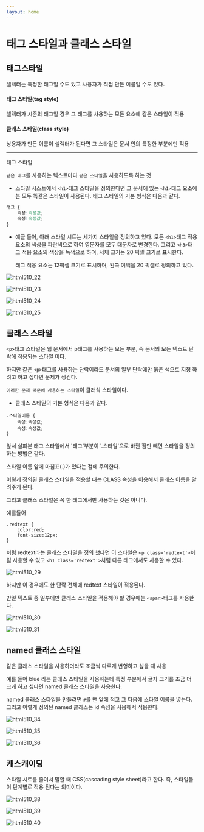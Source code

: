 ```yaml
---
layout: home
---
```


# 태그 스타일과 클래스 스타일



## 태그스타일

셀렉터는 특정한 태그일 수도 있고 사용자가 직접 만든 이름일 수도 있다.



#### 태그 스타일(tag style)

셀렉터가 시존의 태그일 경우 그 태그를 사용하는 모든 요소에 같은 스타일이 적용



#### 클래스 스타일(class style)

상용자가 만든 이름이 셀렉터가 된다면 그 스타일은 문서 안의 특정한 부분에만 적용





---



태그 스타일

`같은 태그`를 사용하는 텍스트마다 `같은 스타일`을 사용하도록 하는 것

 

* 스타일 시스트에서 `<h1>`태그 스타일을 정의한다면 그 문서에 있는 `<h1>`태그 요소에는 모두 똑같은 스타일이 사용된다. 태그 스타일의 기본 형식은 다음과 같다.



```css
태그 {
	속성:속성값;
	속성:속성값;
}
```



* 예글 들어, 아래 스타일 시트는 세가지 스타일을 정의하고 있다. 모든 `<h1>`태그 적용 요소의 색상을 파란색으로 하여 영문자를 모두 대문자로 변경한다. 그리고 `<h3>`태그 적용 요소의 색상을 녹색으로 하며, 서체 크기는 20 픽셀 크기로 표시한다. <p>태그 적용 요소는 12픽셀 크기로 표시하며, 왼쪽 여백을 20 픽셀로 정의하고 있다.





![html510_22](./img/html510_22.png)

![html510_23](./img/html510_23.png)

![html510_24](./img/html510_24.png)





![html510_25](./img/html510_25.png)



## 클래스 스타일





`<p>`태그 스타일은 웹 문서에서 p태그를 사용하는 모든 부분, 즉 문서의 모든 텍스트 단락에 적용되는 스타일 이다.

하지만 같은 `<p>`태그를 사용하는 단락이라도 문서의 일부 단락에만 붉은 색으로 지정 하려고 하고 싶다면 문제가 생긴다.

`이러한 문제 때문에 사용하는 스타일`이 클래식 스타일이다.



* 클래스 스타일의 기본 형식은 다음과 같다.



```
.스타일이름 {
	속성:속성값;
	속성:속성값;
}
```



앞서 살펴본 태그 스타일에서 '태그'부분이 '.스타일'으로 바뀐 점만 빼면 스타일을 정의하는 방법은 같다.

스타일 이름 앞에 마침표(.)가 있다는 점에 주의한다.

이렇게 정의된 클래스 스타일을 적용할 때는 CLASS 속성을 이용해서 클래스 이름을 알려주게 된다.

그리고 클래스 스타일은 꼭 한 태그에서만 사용하는 것은 아니다.



예를들어

```
.redtext {
	color:red;
	font-size:12px;
}
```

처럼 redtext라는 클래스 스타일을 정의 했다면 이 스타일은 `<p class='redtext'>`처럼 사용할 수 있고 `<h1 class='redtext'>`처럼 다른 태그에서도 사용할 수 있다.







![html510_29](./img/html510_29.png)





하지만 이 경우에도 한 단락 전체에 redtext 스타일이 적용된다.

만일 텍스트 중 일부에만 클래스 스타일을 적용해야 할 경우에는 `<span>`태그를 사용한다.



![html510_30](./img/html510_30.png)

![html510_31](./img/html510_31.png)



## named 클래스 스타일

같은 클래스 스타일을 사용하더라도 조금씩 다르게 변형하고 싶을 때 사용





예를 들어 blue 라는 클래스 스타일을 사용하는데 특정 부분에서 글자 크기를 조금 더 크게 하고 싶다면 named 클래스 스타일을 사용한다.



named 클래스 스타일을 만들려면 `#`를 맨 앞에 적고 그 다음에 스타일 이름을 넣는다. 그리고 이렇게 정의된 named 클래스는 id 속성을 사용해서 적용한다.







![html510_34](./img/html510_34.png)

![html510_35](./img/html510_35.png)

![html510_36](./img/html510_36.png)

## 캐스캐이딩

스타일 시트를 줄여서 말할 때 CSS(cascading style sheet)라고 한다. 즉, 스타일들이 단계별로 적용 된다는 의미이다.









![html510_38](./img/html510_38.png)

![html510_39](./img/html510_39.png)

![html510_40](./img/html510_40.png)